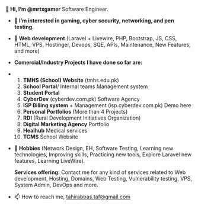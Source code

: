 **👋 Hi, I’m @mrtxgamer** Software Engineer.
- **👀 I’m interested in gaming, cyber security, networking, and pen testing.**
- **🌱 Web development** (Laravel + Livewire, PHP, Bootstrap, JS, CSS, HTML, VPS, Hostinger, Devops, SQE, APIs, Maintenance, New Features, and more)

- **Comercial/Industry Projects I have done so far are:**
- 1. **TMHS (School) Website** (tmhs.edu.pk)
  2. **School Portal**/ Internal teams Management system
  3. **Student Portal**  
  4. **CyberDev** (cyberdev.com.pk) Software Agency
  5. **ISP Billing system** + Management (isp.cyberdev.com.pk) Demo here
  6. **Personal Portfolios** (More than 4 Projects) 
  7. **RDI** (Rural Development Initiatives Organization)
  8. **Digital Marketing Agency** Portfolio
  9.  **Healhub** Medical services
  10.  **TCMS** School Website

- **👀 Hobbies** (Network Design, EH, Software Testing, Learning new technologies, Improving skills, Practicing new tools, Explore Laravel new features, Learning LiveWire).

  
    **Services offering:**
  Contact me for any kind of services related to Web development, Hosting, Domains, Web Testing, Vulnerability testing, VPS, System Admin, DevOps and more.
- 📫 How to reach me, tahirabbas.taf@gmail.com




  
<!---
mrtx99/mrtx99 is a ✨ special ✨ repository because its `README.md` (this file) appears on your GitHub profile.
You can click the Preview link to take a look at your changes.
--->
